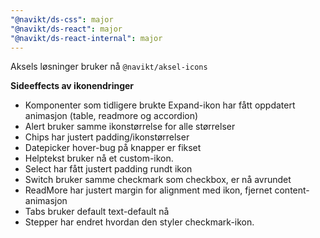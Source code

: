 ```yaml
---
"@navikt/ds-css": major
"@navikt/ds-react": major
"@navikt/ds-react-internal": major
---
```


Aksels løsninger bruker nå `@navikt/aksel-icons`

**Sideeffects av ikonendringer**

- Komponenter som tidligere brukte Expand-ikon har fått oppdatert animasjon (table, readmore og accordion)
- Alert bruker samme ikonstørrelse for alle størrelser
- Chips har justert padding/ikonstørrelser
- Datepicker hover-bug på knapper er fikset
- Helptekst bruker nå et custom-ikon.
- Select har fått justert padding rundt ikon
- Switch bruker samme checkmark som checkbox, er nå avrundet
- ReadMore har justert margin for alignment med ikon, fjernet content-animasjon
- Tabs bruker default text-default nå
- Stepper har endret hvordan den styler checkmark-ikon.
